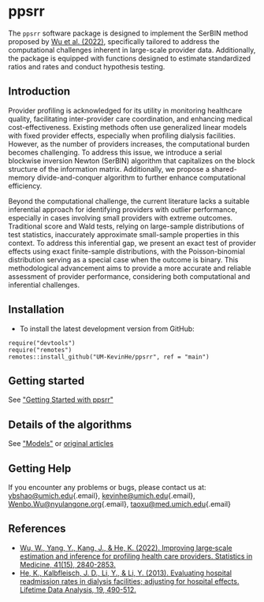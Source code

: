 # ppsrr

The `ppsrr` software package is designed to implement the SerBIN method proposed by [Wu et al. (2022)](doi:10.1002/sim.9387), specifically tailored to address the computational challenges inherent in large-scale provider data. Additionally, the package is equipped with functions designed to estimate standardized ratios and rates and conduct hypothesis testing.

## Introduction

Provider profiling is acknowledged for its utility in monitoring healthcare quality, facilitating inter-provider care coordination, and enhancing medical cost-effectiveness. Existing methods often use generalized linear models with fixed provider effects, especially when profiling dialysis facilities. However, as the number of providers increases, the computational burden becomes challenging. To address this issue, we introduce a serial blockwise inversion Newton (SerBIN) algorithm that capitalizes on the block structure of the information matrix. Additionally, we propose a shared-memory divide-and-conquer algorithm to further enhance computational efficiency.

Beyond the computational challenge, the current literature lacks a suitable inferential approach for identifying providers with outlier performance, especially in cases involving small providers with extreme outcomes. Traditional score and Wald tests, relying on large-sample distributions of test statistics, inaccurately approximate small-sample properties in this context. To address this inferential gap, we present an exact test of provider effects using exact finite-sample distributions, with the Poisson-binomial distribution serving as a special case when the outcome is binary. This methodological advancement aims to provide a more accurate and reliable assessment of provider performance, considering both computational and inferential challenges.

## Installation

* To install the latest development version from GitHub:
```
require("devtools")
require("remotes")
remotes::install_github("UM-KevinHe/ppsrr", ref = "main")
```

## Getting started

See ["Getting Started with ppsrr"](https://um-kevinhe.github.io/ppsrr/articles/ppsrr.html)

## Details of the algorithms

See ["Models"](https://um-kevinhe.github.io/ppsrr/articles/Models.html) or [original articles](https://um-kevinhe.github.io/ppsrr/articles/Articles.html)

## Getting Help

If you encounter any problems or bugs, please contact us at: [ybshao\@umich.edu](mailto:ybshao@umich.edu){.email}, [kevinhe\@umich.edu](mailto:kevinhe@umich.edu){.email}, [Wenbo.Wu\@nyulangone.org](mailto:Wenbo.Wu@nyulangone.org){.email},
[taoxu\@med.umich.edu](mailto:taoxu@med.umich.edu){.email}

## References

* [Wu, W., Yang, Y., Kang, J., & He, K. (2022). Improving large‐scale estimation and inference for profiling health care providers. Statistics in Medicine, 41(15), 2840-2853.](https://onlinelibrary.wiley.com/doi/full/10.1002/sim.9387)
* [He, K., Kalbfleisch, J. D., Li, Y., & Li, Y. (2013). Evaluating hospital readmission rates in dialysis facilities; adjusting for hospital effects. Lifetime Data Analysis, 19, 490-512.](https://link.springer.com/article/10.1007/s10985-013-9264-6)
